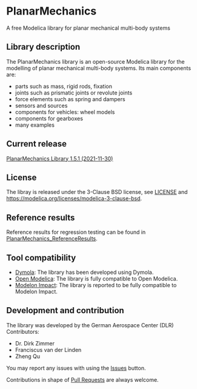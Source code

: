 PlanarMechanics
===============

A free Modelica library for planar mechanical multi-body systems


## Library description

The PlanarMechanics library is an open-source Modelica library for the modelling of planar mechanical multi-body systems. Its main components are:
- parts such as mass, rigid rods, fixation
- joints such as prismatic joints or revolute joints
- force elements such as spring and dampers
- sensors and sources
- components for vehicles: wheel models
- components for gearboxes
- many examples

## Current release

[PlanarMechanics Library 1.5.1 (2021-11-30)](../../releases/tag/v1.5.1)

## License

The libray is released under the 3-Clause BSD license, see [LICENSE](LICENSE) and https://modelica.org/licenses/modelica-3-clause-bsd.

## Reference results
Reference results for regression testing can be found in [PlanarMechanics_ReferenceResults](https://github.com/DLR-SR/PlanarMechanics_ReferenceResults).

## Tool compatibility 
- [Dymola](https://www.3ds.com/products-services/catia/products/dymola/): The library has been developed using Dymola.
- [Open Modelica](https://www.openmodelica.org/): The library is fully compatible to Open Modelica.  
- [Modelon Impact](https://www.modelon.com/modelon-impact/): The library is reported to be fully compatible to Modelon Impact. 

## Development and contribution
The library was developed by the German Aerospace Center (DLR)
Contributors:
- Dr. Dirk Zimmer
- Franciscus van der Linden
- Zheng Qu

You may report any issues with using the [Issues](../../issues) button.

Contributions in shape of [Pull Requests](../../pulls) are always welcome.
